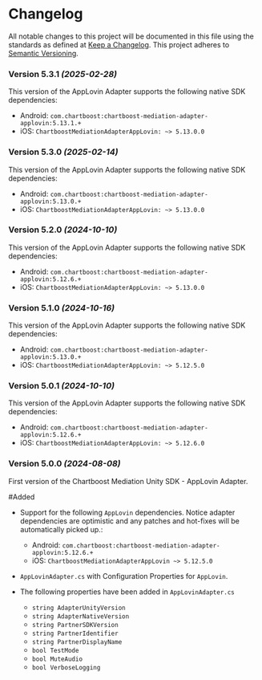 # Changelog
All notable changes to this project will be documented in this file using the standards as defined at [Keep a Changelog](https://keepachangelog.com/en/1.0.0/). This project adheres to [Semantic Versioning](https://semver.org/spec/v2.0.0).

### Version 5.3.1 *(2025-02-28)*
This version of the AppLovin Adapter supports the following native SDK dependencies:
  * Android: `com.chartboost:chartboost-mediation-adapter-applovin:5.13.1.+`
  * iOS: `ChartboostMediationAdapterAppLovin: ~> 5.13.0.0`

### Version 5.3.0 *(2025-02-14)*
This version of the AppLovin Adapter supports the following native SDK dependencies:
  * Android: `com.chartboost:chartboost-mediation-adapter-applovin:5.13.0.+`
  * iOS: `ChartboostMediationAdapterAppLovin: ~> 5.13.0.0`

### Version 5.2.0 *(2024-10-10)*
This version of the AppLovin Adapter supports the following native SDK dependencies:
  * Android: `com.chartboost:chartboost-mediation-adapter-applovin:5.12.6.+`
  * iOS: `ChartboostMediationAdapterAppLovin: ~> 5.13.0.0`

### Version 5.1.0 *(2024-10-16)*
This version of the AppLovin Adapter supports the following native SDK dependencies:
  * Android: `com.chartboost:chartboost-mediation-adapter-applovin:5.13.0.+`
  * iOS: `ChartboostMediationAdapterAppLovin: ~> 5.12.5.0`

### Version 5.0.1 *(2024-10-10)*
This version of the AppLovin Adapter supports the following native SDK dependencies:
  * Android: `com.chartboost:chartboost-mediation-adapter-applovin:5.12.6.+`
  * iOS: `ChartboostMediationAdapterAppLovin: ~> 5.12.6.0`

### Version 5.0.0 *(2024-08-08)*
First version of the Chartboost Mediation Unity SDK - AppLovin Adapter.

#Added
- Support for the following `AppLovin` dependencies. Notice adapter dependencies are optimistic and any patches and hot-fixes will be automatically picked up.:
    * Android: `com.chartboost:chartboost-mediation-adapter-applovin:5.12.6.+`
    * iOS: `ChartboostMediationAdapterAppLovin ~> 5.12.5.0`
    
- `AppLovinAdapter.cs` with Configuration Properties for `AppLovin`.
- The following properties have been added in `AppLovinAdapter.cs`
    * `string AdapterUnityVersion`
    * `string AdapterNativeVersion`
    * `string PartnerSDKVersion`
    * `string PartnerIdentifier`
    * `string PartnerDisplayName`
    * `bool TestMode`
    * `bool MuteAudio`
    * `bool VerboseLogging`